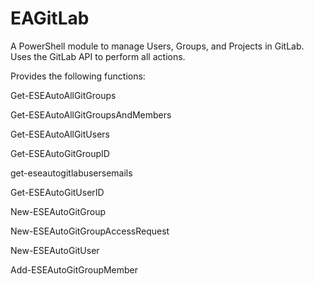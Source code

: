 # EAGitLab
A PowerShell module to manage Users, Groups, and Projects in GitLab. Uses the GitLab API to perform all actions.

Provides the following functions:

Get-ESEAutoAllGitGroups

Get-ESEAutoAllGitGroupsAndMembers

Get-ESEAutoAllGitUsers

Get-ESEAutoGitGroupID

get-eseautogitlabusersemails

Get-ESEAutoGitUserID

New-ESEAutoGitGroup

New-ESEAutoGitGroupAccessRequest

New-ESEAutoGitUser

Add-ESEAutoGitGroupMember
